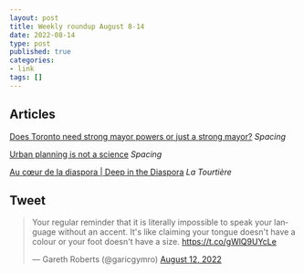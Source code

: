 ```yaml
---
layout: post
title: Weekly roundup August 8-14
date: 2022-08-14
type: post
published: true
categories:
- link
tags: []
---
```


## Articles

[Does Toronto need strong mayor powers or just a strong mayor?](http://spacing.ca/toronto/2022/07/28/lorinc-does-toronto-need-strong-mayor-powers-or-just-a-strong-mayor/ "LORINC: Does Toronto need strong mayor powers or just a strong mayor?") *Spacing*

[Urban planning is not a science](http://spacing.ca/toronto/2022/07/21/urban-planning-is-not-a-science/ "Urban planning is not a science. By Giulio Cescasto") *Spacing*

[Au cœur de la diaspora \| Deep in the Diaspora](https://isabellebt.substack.com/p/au-cur-de-la-diaspora-deep-in-the "Au cœur de la diaspora / Deep in the Diaspora. By Isabelle Bourgeault-Tassé") *La Tourtière*

## Tweet

<blockquote class="twitter-tweet"><p lang="en" dir="ltr">Your regular reminder that it is literally impossible to speak your language without an accent. It&#39;s like claiming your tongue doesn&#39;t have a colour or your foot doesn&#39;t have a size. <a href="https://t.co/gWlQ9UYcLe">https://t.co/gWlQ9UYcLe</a></p>&mdash; Gareth Roberts (@garicgymro) <a href="https://twitter.com/garicgymro/status/1557887507236327429?ref_src=twsrc%5Etfw">August 12, 2022</a></blockquote> <script async src="https://platform.twitter.com/widgets.js" charset="utf-8"></script>
